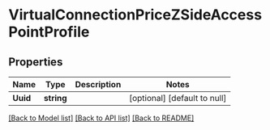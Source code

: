 # VirtualConnectionPriceZSideAccessPointProfile

## Properties
Name | Type | Description | Notes
------------ | ------------- | ------------- | -------------
**Uuid** | **string** |  | [optional] [default to null]

[[Back to Model list]](../README.md#documentation-for-models) [[Back to API list]](../README.md#documentation-for-api-endpoints) [[Back to README]](../README.md)


